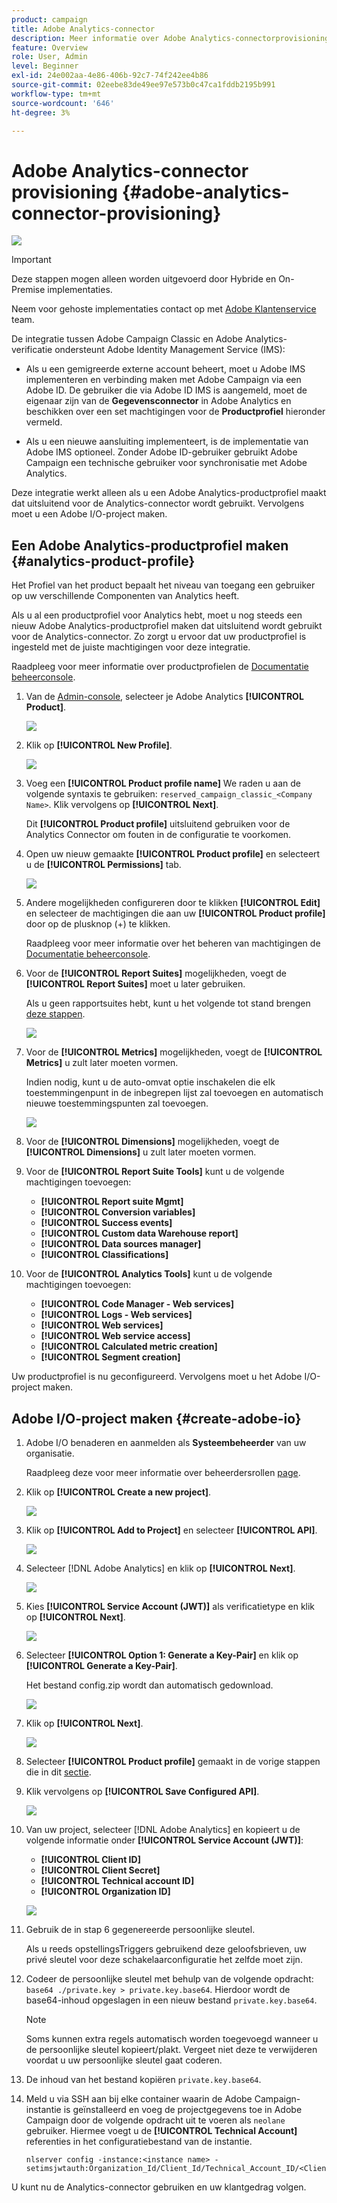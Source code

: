 ```yaml
---
product: campaign
title: Adobe Analytics-connector
description: Meer informatie over Adobe Analytics-connectorprovisioning
feature: Overview
role: User, Admin
level: Beginner
exl-id: 24e002aa-4e86-406b-92c7-74f242ee4b86
source-git-commit: 02eebe83de49ee97e573b0c47ca1fddb2195b991
workflow-type: tm+mt
source-wordcount: '646'
ht-degree: 3%

---
```


# Adobe Analytics-connector provisioning {#adobe-analytics-connector-provisioning}

![](../../assets/v7-only.svg)

>[!IMPORTANT]
>
> Deze stappen mogen alleen worden uitgevoerd door Hybride en On-Premise implementaties.
>
>Neem voor gehoste implementaties contact op met [Adobe Klantenservice](https://helpx.adobe.com/nl/enterprise/admin-guide.html/enterprise/using/support-for-experience-cloud.ug.html) team.

De integratie tussen Adobe Campaign Classic en Adobe Analytics-verificatie ondersteunt Adobe Identity Management Service (IMS):

* Als u een gemigreerde externe account beheert, moet u Adobe IMS implementeren en verbinding maken met Adobe Campaign via een Adobe ID. De gebruiker die via Adobe ID IMS is aangemeld, moet de eigenaar zijn van de **Gegevensconnector** in Adobe Analytics en beschikken over een set machtigingen voor de **Productprofiel** hieronder vermeld.

* Als u een nieuwe aansluiting implementeert, is de implementatie van Adobe IMS optioneel. Zonder Adobe ID-gebruiker gebruikt Adobe Campaign een technische gebruiker voor synchronisatie met Adobe Analytics.

Deze integratie werkt alleen als u een Adobe Analytics-productprofiel maakt dat uitsluitend voor de Analytics-connector wordt gebruikt. Vervolgens moet u een Adobe I/O-project maken.

## Een Adobe Analytics-productprofiel maken {#analytics-product-profile}

Het Profiel van het product bepaalt het niveau van toegang een gebruiker op uw verschillende Componenten van Analytics heeft.

Als u al een productprofiel voor Analytics hebt, moet u nog steeds een nieuw Adobe Analytics-productprofiel maken dat uitsluitend wordt gebruikt voor de Analytics-connector. Zo zorgt u ervoor dat uw productprofiel is ingesteld met de juiste machtigingen voor deze integratie.

Raadpleeg voor meer informatie over productprofielen de [Documentatie beheerconsole](https://helpx.adobe.com/mt/enterprise/admin-guide.html).

1. Van de [Admin-console](https://adminconsole.adobe.com/), selecteer je Adobe Analytics **[!UICONTROL Product]**.

   ![](assets/do-not-localize/triggers_1.png)

1. Klik op **[!UICONTROL New Profile]**.

   ![](assets/do-not-localize/triggers_2.png)

1. Voeg een **[!UICONTROL Product profile name]** We raden u aan de volgende syntaxis te gebruiken: `reserved_campaign_classic_<Company Name>`. Klik vervolgens op **[!UICONTROL Next]**.

   Dit **[!UICONTROL Product profile]** uitsluitend gebruiken voor de Analytics Connector om fouten in de configuratie te voorkomen.

1. Open uw nieuw gemaakte **[!UICONTROL Product profile]** en selecteert u de **[!UICONTROL Permissions]** tab.

   ![](assets/do-not-localize/triggers_3.png)

1. Andere mogelijkheden configureren door te klikken **[!UICONTROL Edit]** en selecteer de machtigingen die aan uw **[!UICONTROL Product profile]** door op de plusknop (+) te klikken.

   Raadpleeg voor meer informatie over het beheren van machtigingen de [Documentatie beheerconsole](https://helpx.adobe.com/mt/enterprise/using/manage-permissions-and-roles.html).

1. Voor de **[!UICONTROL Report Suites]** mogelijkheden, voegt de **[!UICONTROL Report Suites]** moet u later gebruiken.

   Als u geen rapportsuites hebt, kunt u het volgende tot stand brengen [deze stappen](../../platform/using/adobe-analytics-connector.md#report-suite-analytics).

   ![](assets/do-not-localize/triggers_4.png)

1. Voor de **[!UICONTROL Metrics]** mogelijkheden, voegt de **[!UICONTROL Metrics]** u zult later moeten vormen.

   Indien nodig, kunt u de auto-omvat optie inschakelen die elk toestemmingenpunt in de inbegrepen lijst zal toevoegen en automatisch nieuwe toestemmingspunten zal toevoegen.

   ![](assets/do-not-localize/triggers_13.png)

1. Voor de **[!UICONTROL Dimensions]** mogelijkheden, voegt de **[!UICONTROL Dimensions]** u zult later moeten vormen.

1. Voor de **[!UICONTROL Report Suite Tools]** kunt u de volgende machtigingen toevoegen:

   * **[!UICONTROL Report suite Mgmt]**
   * **[!UICONTROL Conversion variables]**
   * **[!UICONTROL Success events]**
   * **[!UICONTROL Custom data Warehouse report]**
   * **[!UICONTROL Data sources manager]**
   * **[!UICONTROL Classifications]**

1. Voor de **[!UICONTROL Analytics Tools]** kunt u de volgende machtigingen toevoegen:

   * **[!UICONTROL Code Manager - Web services]**
   * **[!UICONTROL Logs - Web services]**
   * **[!UICONTROL Web services]**
   * **[!UICONTROL Web service access]**
   * **[!UICONTROL Calculated metric creation]**
   * **[!UICONTROL Segment creation]**

Uw productprofiel is nu geconfigureerd. Vervolgens moet u het Adobe I/O-project maken.

## Adobe I/O-project maken {#create-adobe-io}

1. Adobe I/O benaderen en aanmelden als **Systeembeheerder** van uw organisatie.

   Raadpleeg deze voor meer informatie over beheerdersrollen [page](https://helpx.adobe.com/enterprise/using/admin-roles.html).

1. Klik op **[!UICONTROL Create a new project]**.

   ![](assets/do-not-localize/triggers_5.png)

1. Klik op **[!UICONTROL Add to Project]** en selecteer **[!UICONTROL API]**.

   ![](assets/do-not-localize/triggers_6.png)

1. Selecteer [!DNL Adobe Analytics] en klik op **[!UICONTROL Next]**.

   ![](assets/do-not-localize/triggers_7.png)

1. Kies **[!UICONTROL Service Account (JWT)]** als verificatietype en klik op **[!UICONTROL Next]**.

   ![](assets/do-not-localize/triggers_8.png)

1. Selecteer **[!UICONTROL Option 1: Generate a Key-Pair]** en klik op **[!UICONTROL Generate a Key-Pair]**.

   Het bestand config.zip wordt dan automatisch gedownload.

   ![](assets/do-not-localize/triggers_9.png)

1. Klik op **[!UICONTROL Next]**.

   ![](assets/do-not-localize/triggers_10.png)

1. Selecteer **[!UICONTROL Product profile]** gemaakt in de vorige stappen die in dit [sectie](#analytics-product-profile).

1. Klik vervolgens op **[!UICONTROL Save Configured API]**.

   ![](assets/do-not-localize/triggers_11.png)

1. Van uw project, selecteer [!DNL Adobe Analytics] en kopieert u de volgende informatie onder **[!UICONTROL Service Account (JWT)]**:

   * **[!UICONTROL Client ID]**
   * **[!UICONTROL Client Secret]**
   * **[!UICONTROL Technical account ID]**
   * **[!UICONTROL Organization ID]**

   ![](assets/do-not-localize/triggers_12.png)

1. Gebruik de in stap 6 gegenereerde persoonlijke sleutel.

   Als u reeds opstellingsTriggers gebruikend deze geloofsbrieven, uw privé sleutel voor deze schakelaarconfiguratie het zelfde moet zijn.

1. Codeer de persoonlijke sleutel met behulp van de volgende opdracht: `base64 ./private.key > private.key.base64`. Hierdoor wordt de base64-inhoud opgeslagen in een nieuw bestand `private.key.base64`.

   >[!NOTE]
   >
   >Soms kunnen extra regels automatisch worden toegevoegd wanneer u de persoonlijke sleutel kopieert/plakt. Vergeet niet deze te verwijderen voordat u uw persoonlijke sleutel gaat coderen.

1. De inhoud van het bestand kopiëren `private.key.base64`.

1. Meld u via SSH aan bij elke container waarin de Adobe Campaign-instantie is geïnstalleerd en voeg de projectgegevens toe in Adobe Campaign door de volgende opdracht uit te voeren als `neolane` gebruiker. Hiermee voegt u de **[!UICONTROL Technical Account]** referenties in het configuratiebestand van de instantie.

   ```
   nlserver config -instance:<instance name> -setimsjwtauth:Organization_Id/Client_Id/Technical_Account_ID/<Client_Secret>/<Base64_encoded_Private_Key>
   ```
U kunt nu de Analytics-connector gebruiken en uw klantgedrag volgen.
